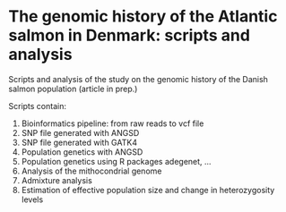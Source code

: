 # The genomic history of the Atlantic salmon in Denmark: scripts and analysis
Scripts and analysis of the study on the genomic history of the Danish salmon population (article in prep.)

Scripts contain:
1. Bioinformatics pipeline: from raw reads to vcf file
2. SNP file generated with ANGSD
3. SNP file generated with GATK4
4. Population genetics with ANGSD
5. Population genetics using R packages adegenet, ...
6. Analysis of the mithocondrial genome
7. Admixture analysis
8. Estimation of effective population size and change in heterozygosity levels
